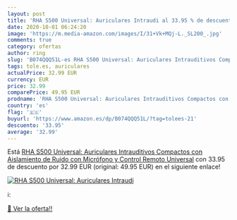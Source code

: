 ```yaml
---
layout: post
title: 'RHA S500 Universal: Auriculares Intraudi al 33.95 % de descuento'
date: 2020-10-01 06:24:20
image: 'https://m.media-amazon.com/images/I/31+Vk+MQj-L._SL200_.jpg'
comments: true
category: ofertas
author: ring
slug: 'B074QQQ51L-es RHA S500 Universal: Auriculares Intrauditivos Compactos...'
tags: tole.es, auriculares
actualPrice: 32.99 EUR
currency: EUR
price: 32.99
comparePrice: 49.95 EUR
prodname: 'RHA S500 Universal: Auriculares Intrauditivos Compactos con Aislamiento de Ruido con Micrófono y Control Remoto Universal'
country: 'es'
flag: '🇪🇸'
buyurl: 'https://www.amazon.es/dp/B074QQQ51L/?tag=tolees-21'
descuento: '33.95'
average: '32.99'
---
```


Está [RHA S500 Universal: Auriculares Intrauditivos Compactos con Aislamiento de Ruido con Micrófono y Control Remoto Universal](https://www.amazon.es/dp/B074QQQ51L/?tag=tolees-21) con 33.95 de descuento por 32.99 EUR (original: 49.95 EUR) en el siguiente enlace!

[![RHA S500 Universal: Auriculares Intraudi](https://m.media-amazon.com/images/I/31+Vk+MQj-L._SL200_.jpg)](https://www.amazon.es/dp/B074QQQ51L/?tag=tolees-21)

ℹ️:


[🛒 Ver la oferta!!](https://www.amazon.es/dp/B074QQQ51L/?tag=tolees-21)
